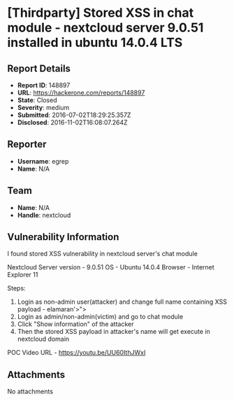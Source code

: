 # [Thirdparty] Stored XSS in chat module - nextcloud server 9.0.51 installed in ubuntu 14.0.4 LTS

## Report Details
- **Report ID**: 148897
- **URL**: https://hackerone.com/reports/148897
- **State**: Closed
- **Severity**: medium
- **Submitted**: 2016-07-02T18:29:25.357Z
- **Disclosed**: 2016-11-02T16:08:07.264Z

## Reporter
- **Username**: egrep
- **Name**: N/A

## Team
- **Name**: N/A
- **Handle**: nextcloud

## Vulnerability Information
I found stored XSS vulnerability in nextcloud server's chat module

Nextcloud Server version - 9.0.51
OS - Ubuntu 14.0.4
Browser - Internet Explorer 11

Steps:
1) Login as non-admin user(attacker) and change full name containing XSS payload - elamaran\'>\"><script>alert(document.domain)</script>
2) Login as admin/non-admin(victim) and go to chat module
3) Click "Show information" of the attacker
4) Then the stored XSS payload in attacker's name will get execute in nextcloud domain

POC Video URL - https://youtu.be/UU60IthJWxI

## Attachments
No attachments
